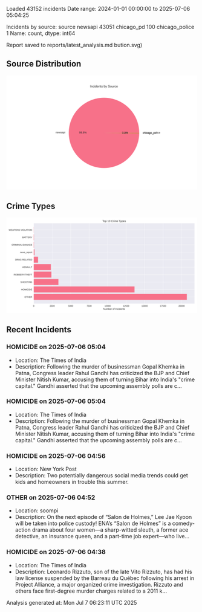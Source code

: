 
Loaded 43152 incidents
Date range: 2024-01-01 00:00:00 to 2025-07-06 05:04:25

Incidents by source:
source
newsapi           43051
chicago_pd          100
chicago_police        1
Name: count, dtype: int64

Report saved to reports/latest_analysis.md
bution.svg)

## Source Distribution
![Source Distribution](images/source_distribution.svg)

## Crime Types
![Crime Types](images/crime_types.svg)

## Recent Incidents

### HOMICIDE on 2025-07-06 05:04
- Location: The Times of India
- Description: Following the murder of businessman Gopal Khemka in Patna, Congress leader Rahul Gandhi has criticized the BJP and Chief Minister Nitish Kumar, accusing them of turning Bihar into India's "crime capital." Gandhi asserted that the upcoming assembly polls are c…


### HOMICIDE on 2025-07-06 05:04
- Location: The Times of India
- Description: Following the murder of businessman Gopal Khemka in Patna, Congress leader Rahul Gandhi has criticized the BJP and Chief Minister Nitish Kumar, accusing them of turning Bihar into India's "crime capital." Gandhi asserted that the upcoming assembly polls are c…


### HOMICIDE on 2025-07-06 04:56
- Location: New York Post
- Description: Two potentially dangerous social media trends could get kids and homeowners in trouble this summer.


### OTHER on 2025-07-06 04:52
- Location: soompi
- Description: On the next episode of “Salon de Holmes,” Lee Jae Kyoon will be taken into police custody! ENA’s “Salon de Holmes” is a comedy-action drama about four women—a sharp-witted sleuth, a former ace detective, an insurance queen, and a part-time job expert—who live…


### HOMICIDE on 2025-07-06 04:38
- Location: The Times of India
- Description: Leonardo Rizzuto, son of the late Vito Rizzuto, has had his law license suspended by the Barreau du Québec following his arrest in Project Alliance, a major organized crime investigation. Rizzuto and others face first-degree murder charges related to a 2011 k…

Analysis generated at: Mon Jul  7 06:23:11 UTC 2025
